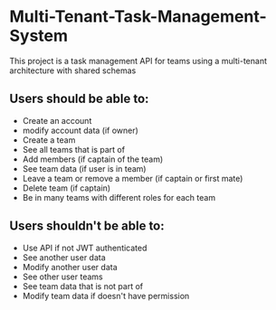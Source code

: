 # Multi-Tenant-Task-Management-System

This project is a task management API for teams using a multi-tenant architecture with shared schemas

## Users should be able to: 
- Create an account
- modify account data (if owner)
- Create a team
- See all teams that is part of
- Add members (if captain of the team)
- See team data (if user is in team)
- Leave a team or remove a member (if captain or first mate)
- Delete team (if captain)
- Be in many teams with different roles for each team

## Users shouldn't be able to:
- Use API if not JWT authenticated
- See another user data
- Modify another user data
- See other user teams
- See team data that is not part of
- Modify team data if doesn't have permission
